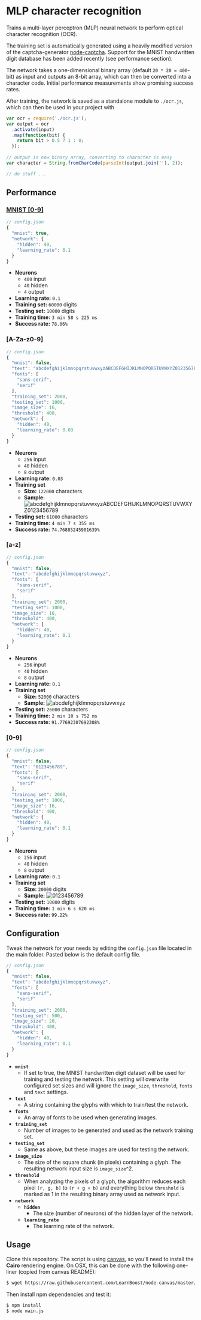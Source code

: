 # MLP character recognition

Trains a multi-layer perceptron (MLP) neural network to perform optical character recognition (OCR).

The training set is automatically generated using a heavily modified version of the captcha-generator [node-captcha](http://npmjs.com/package/node-captcha). Support for the MNIST handwritten digit database has been added recently (see performance section).

The network takes a one-dimensional binary array (default ```20 * 20 = 400```-bit) as input and outputs an 8-bit array, which can then be converted into a character code. Initial performance measurements show promising success rates.

After training, the network is saved as a standalone module to ```./ocr.js```, which can then be used in your project with

```javascript
var ocr = require('./ocr.js');
var output = ocr
  .activate(input)
  .map(function(bit) {
    return bit > 0.5 ? 1 : 0;
  });
  
// output is now binary array, converting to character is easy
var character = String.fromCharCode(parseInt(output.join(''), 2));

// do stuff ...
```

## Performance

### [MNIST [0-9]](http://yann.lecun.com/exdb/mnist/)

```javascript
// config.json
{
  "mnist": true,
  "network": {
    "hidden": 40,
    "learning_rate": 0.1
  }
}
```

* **Neurons**
  * ```400``` input
  * ```40``` hidden
  * ```4``` output
* **Learning rate:** ```0.1```
* **Training set:** ```60000``` digits
* **Testing set:** ```10000``` digits
* **Training time:** ```3 min 58 s 225 ms```
* **Success rate:** ```78.06%```

### [A-Za-z0-9]

```javascript
// config.json
{
  "mnist": false,
  "text": "abcdefghijklmnopqrstuvwxyzABCDEFGHIJKLMNOPQRSTUVWXYZ012356789",
  "fonts": [
    "sans-serif",
    "serif"
  ],
  "training_set": 2000,
  "testing_set": 1000,
  "image_size": 16,
  "threshold": 400,
  "network": {
    "hidden": 40,
    "learning_rate": 0.03
  }
}
```

* **Neurons**
  * ```256``` input
  * ```40``` hidden
  * ```8``` output
* **Learning rate:** ```0.03```
* **Training set**
  * **Size:** ```122000``` characters
  * **Sample:** ![abcdefghijklmnopqrstuvwxyzABCDEFGHIJKLMNOPQRSTUVWXYZ0123456789](https://raw.github.com/mateogianolio/mlp-character-recognition/master/examples/abcdefghijklmnopqrstuvwxyzABCDEFGHIJKLMNOPQRSTUVWXYZ0123456789.png)
* **Testing set:** ```61000``` characters
* **Training time:** ```4 min 7 s 355 ms```
* **Success rate:** ```74.76885245901639%```

### [a-z]

```javascript
// config.json
{
  "mnist": false,
  "text": "abcdefghijklmnopqrstuvwxyz",
  "fonts": [
    "sans-serif",
    "serif"
  ],
  "training_set": 2000,
  "testing_set": 1000,
  "image_size": 16,
  "threshold": 400,
  "network": {
    "hidden": 40,
    "learning_rate": 0.1
  }
}
```

* **Neurons**
  * ```256``` input
  * ```40``` hidden
  * ```8``` output
* **Learning rate:** ```0.1```
* **Training set**
  * **Size:** ```52000``` characters
  * **Sample:** ![abcdefghijklmnopqrstuvwxyz](https://raw.github.com/mateogianolio/mlp-character-recognition/master/examples/abcdefghijklmnopqrstuvwxyz.png)
* **Testing set:** ```26000``` characters
* **Training time:** ```2 min 10 s 752 ms```
* **Success rate:** ```91.77692307692308%```
    
### [0-9]

```javascript
// config.json
{
  "mnist": false,
  "text": "0123456789",
  "fonts": [
    "sans-serif",
    "serif"
  ],
  "training_set": 2000,
  "testing_set": 1000,
  "image_size": 16,
  "threshold": 400,
  "network": {
    "hidden": 40,
    "learning_rate": 0.1
  }
}
```

* **Neurons**
  * ```256``` input
  * ```40``` hidden
  * ```8``` output
* **Learning rate:** ```0.1```
* **Training set**
  * **Size:** ```20000``` digits
  * **Sample:** ![0123456789](https://raw.github.com/mateogianolio/mlp-character-recognition/master/examples/0123456789.png)
* **Testing set:** ```10000``` digits
* **Training time:** ```1 min 6 s 620 ms```
* **Success rate:** ```99.22%```

## Configuration

Tweak the network for your needs by editing the ```config.json``` file located in the main folder. Pasted below is the default config file.

```javascript
// config.json
{
  "mnist": false,
  "text": "abcdefghijklmnopqrstuvwxyz",
  "fonts": [
    "sans-serif",
    "serif"
  ],
  "training_set": 2000,
  "testing_set": 500,
  "image_size": 20,
  "threshold": 400,
  "network": {
    "hidden": 40,
    "learning_rate": 0.1
  }
}
```

* **```mnist```**
  * If set to true, the MNIST handwritten digit dataset will be used for training and testing the network. This setting will overwrite configured set sizes and will ignore the ```image_size```, ```threshold```, ```fonts``` and ```text``` settings.
* **```text```**
  * A string containing the glyphs with which to train/test the network.
* **```fonts```**
  * An array of fonts to be used when generating images.
* **```training_set```**
  * Number of images to be generated and used as the network training set.
* **```testing_set```**
  * Same as above, but these images are used for testing the network.
* **```image_size```**
  * The size of the square chunk (in pixels) containing a glyph. The resulting network input size is ```image_size```^2.
* **```threshold```**
  * When analyzing the pixels of a glyph, the algorithm reduces each pixel ```(r, g, b)``` to ```(r + g + b)``` and everything below ```threshold``` is marked as 1 in the resulting binary array used as network input.
* **```network```**
  * **```hidden```**
    * The size (number of neurons) of the hidden layer of the network.
  * **```learning_rate```**
    * The learning rate of the network.

## Usage

Clone this repository. The script is using [canvas](https://www.npmjs.com/package/canvas), so you'll need to install the **Cairo** rendering engine. On OSX, this can be done with the following one-liner (copied from canvas README):

```bash
$ wget https://raw.githubusercontent.com/LearnBoost/node-canvas/master/install -O - | sh
```

Then install npm dependencies and test it:

```bash
$ npm install
$ node main.js
```